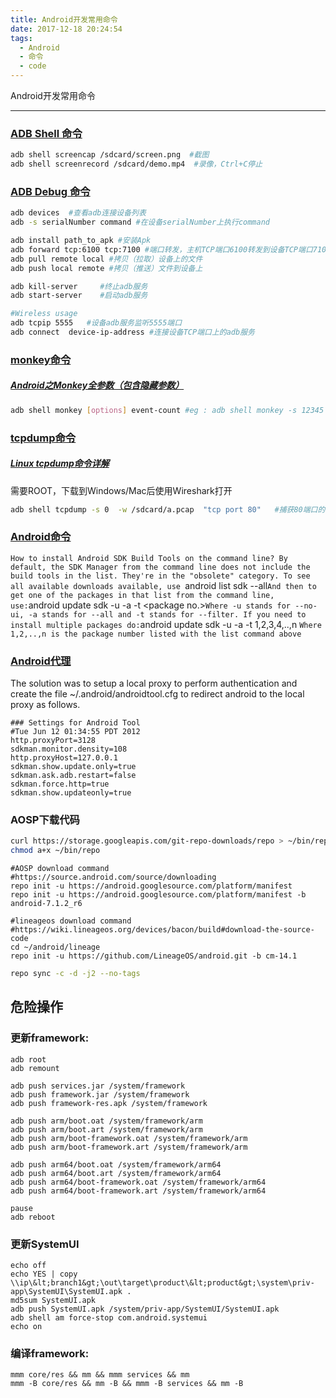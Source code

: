 ```yaml
---
title: Android开发常用命令
date: 2017-12-18 20:24:54
tags:
  - Android
  - 命令
  - code
---
```


Android开发常用命令

* * *

### [](https://github.com/moon-dark/Android-Developer-Common-Commands/blob/master/%E5%BC%80%E5%8F%91.md#adb-shell-命令)[ADB Shell 命令](https://developer.android.com/studio/command-line/shell.html "ADB Shell 命令")
```Bash
adb shell screencap /sdcard/screen.png  #截图
adb shell screenrecord /sdcard/demo.mp4  #录像，Ctrl+C停止
```
<!--more-->
### [](https://github.com/moon-dark/Android-Developer-Common-Commands/blob/master/%E5%BC%80%E5%8F%91.md#adb-debug-命令)[ADB Debug 命令](https://developer.android.com/studio/command-line/adb.html "ADB Debug 命令")
```Bash
adb devices  #查看adb连接设备列表
adb -s serialNumber command #在设备serialNumber上执行command

adb install path_to_apk #安装Apk
adb forward tcp:6100 tcp:7100 #端口转发，主机TCP端口6100转发到设备TCP端口7100
adb pull remote local #拷贝（拉取）设备上的文件
adb push local remote #拷贝（推送）文件到设备上

adb kill-server     #终止adb服务
adb start-server    #启动adb服务

#Wireless usage
adb tcpip 5555   #设备adb服务监听5555端口
adb connect  device-ip-address #连接设备TCP端口上的adb服务
```

### [](https://github.com/moon-dark/Android-Developer-Common-Commands/blob/master/%E5%BC%80%E5%8F%91.md#monkey命令)[monkey命令](https://developer.android.com/studio/test/monkey.html "monkey命令")

##### [](https://github.com/moon-dark/Android-Developer-Common-Commands/blob/master/%E5%BC%80%E5%8F%91.md#android之monkey全参数包含隐藏参数-)[Android之Monkey全参数（包含隐藏参数）](http://blog.csdn.net/jlminghui/article/details/38238443 "Android之Monkey全参数（包含隐藏参数） ")
```Bash
adb shell monkey [options] event-count #eg : adb shell monkey -s 12345 -v 10000 -p com.example
```
### [](https://github.com/moon-dark/Android-Developer-Common-Commands/blob/master/%E5%BC%80%E5%8F%91.md#tcpdump命令)[tcpdump命令](http://mysuperbaby.iteye.com/blog/902201 "tcpdump命令")

##### [](https://github.com/moon-dark/Android-Developer-Common-Commands/blob/master/%E5%BC%80%E5%8F%91.md#linux-tcpdump命令详解)[Linux tcpdump命令详解](http://www.cnblogs.com/ggjucheng/archive/2012/01/14/2322659.html "Linux tcpdump命令详解")

需要ROOT，下载到Windows/Mac后使用Wireshark打开
```Bash
adb shell tcpdump -s 0  -w /sdcard/a.pcap  "tcp port 80"   #捕获80端口的tcp数据包，保存到/sdcard/a.pcap
```
### [](https://github.com/moon-dark/Android-Developer-Common-Commands/blob/master/%E5%BC%80%E5%8F%91.md#android命令)[Android命令](http://stackoverflow.com/questions/17963508/how-to-install-android-sdk-build-tools-on-the-command-line "Android命令")
`How to install Android SDK Build Tools on the command line?
By default, the SDK Manager from the command line does not include the build tools in the list. They're in the "obsolete" category. To see all available downloads available, use
`android list sdk --all`
And then to get one of the packages in that list from the command line, use:
`android update sdk -u -a -t &lt;package no.&gt;`
Where -u stands for --no-ui, -a stands for --all and -t stands for --filter.
If you need to install multiple packages do:
`android update sdk -u -a -t 1,2,3,4,..,n `
Where 1,2,..,n is the package number listed with the list command above
`

### [](https://github.com/moon-dark/Android-Developer-Common-Commands/blob/master/%E5%BC%80%E5%8F%91.md#android代理)[Android代理](http://stackoverflow.com/questions/10634202/android-sdk-manager-proxy-settings-in-linux "Android代理")

The solution was to setup a local proxy to perform authentication and create the file ~/.android/androidtool.cfg to redirect android to the local proxy as follows.
```
### Settings for Android Tool
#Tue Jun 12 01:34:55 PDT 2012
http.proxyPort=3128
sdkman.monitor.density=108
http.proxyHost=127.0.0.1
sdkman.show.update.only=true
sdkman.ask.adb.restart=false
sdkman.force.http=true
sdkman.show.updateonly=true
```

### AOSP下载代码
```Bash
curl https://storage.googleapis.com/git-repo-downloads/repo > ~/bin/repo
chmod a+x ~/bin/repo
```
```shell
#AOSP download command
#https://source.android.com/source/downloading
repo init -u https://android.googlesource.com/platform/manifest
repo init -u https://android.googlesource.com/platform/manifest -b android-7.1.2_r6

#lineageos download command
#https://wiki.lineageos.org/devices/bacon/build#download-the-source-code
cd ~/android/lineage
repo init -u https://github.com/LineageOS/android.git -b cm-14.1
```

```Bash
repo sync -c -d -j2 --no-tags
```


## 危险操作
### 更新framework:
```
adb root
adb remount

adb push services.jar /system/framework
adb push framework.jar /system/framework
adb push framework-res.apk /system/framework

adb push arm/boot.oat /system/framework/arm
adb push arm/boot.art /system/framework/arm
adb push arm/boot-framework.oat /system/framework/arm
adb push arm/boot-framework.art /system/framework/arm

adb push arm64/boot.oat /system/framework/arm64
adb push arm64/boot.art /system/framework/arm64
adb push arm64/boot-framework.oat /system/framework/arm64
adb push arm64/boot-framework.art /system/framework/arm64

pause
adb reboot
```
### 更新SystemUI
```
echo off
echo YES | copy \\ip\&lt;branch1&gt;\out\target\product\&lt;product&gt;\system\priv-app\SystemUI\SystemUI.apk .
md5sum SystemUI.apk
adb push SystemUI.apk /system/priv-app/SystemUI/SystemUI.apk
adb shell am force-stop com.android.systemui
echo on
```

### 编译framework:
```
mmm core/res && mm && mmm services && mm
mmm -B core/res && mm -B && mmm -B services && mm -B
```
